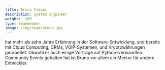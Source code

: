 ```yaml
---
title: Bruno Tikami
description: System Engineer
weight: -100
type: teammember
image: /img/team/bruno.jpg
---
```

hat mehr als zehn Jahre Erfahrung in der Software-Entwicklung, und bereits mit Cloud Computing, CRMs,
VOIP-Systemen, und Kryptowährungen gearbeitet. Obwohl er auch einige Vorträge auf Python-verwandten
Community Events gehalten hat ist Bruno vor allem ein Mentor für andere Entwickler.
